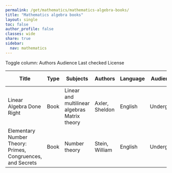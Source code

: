 ```yaml
---
permalink: /get/mathematics/mathematics-algebra-books/
title: "Mathematics algebra books"
layout: single
toc: false
author_profile: false
classes: wide
share: true
sidebar:
  nav: mathematics
---
```


<div class="table_cols_toggles">
Toggle column: <a class="toggle-vis btn btn--danger" data-column="3">Authors</a> <a class="toggle-vis btn btn--danger" data-column="5">Audience</a> <a class="toggle-vis btn btn--danger" data-column="8">Last checked</a> <a class="toggle-vis btn btn--danger" data-column="9">License</a>
</div>
<table class="display" style="width:100%">
<thead>
<tr>
    <th>Title</th>
    <th>Type</th>
    <th>Subjects</th>
    <th>Authors</th>
    <th>Language</th>
    <th>Audience</th>
    <th>Reviews</th>
    <th>URLs</th>
    <th>Last checked</th>
    <th>License</th>
</tr>
</thead>
<tbody>
<tr>
    <td>Linear Algebra Done Right</td>
    <td>Book</td>
    <td>Linear and multilinear algebras<br>Matrix theory</td>
    <td>Axler, Sheldon</td>
    <td>English</td>
    <td>Undergrad</td>
    <td><a class="btn btn--success" href="https://cfknow.github.io/review/Linear-Algebra-Done-Right/" target="_blank">2023-11</a></td>
    <td><a href="https://link.springer.com/content/pdf/10.1007/978-3-031-41026-0.pdf" target="_blank" class="btn btn--primary">PDF</a><br><a href="https://linear.axler.net/" target="_blank" class="btn btn--warning">Site</a><br><a href="https://link.springer.com/book/10.1007/978-3-031-41026-0" target="_blank" class="btn btn--warning">Site</a></td>
    <td>2023-11-06</td>
    <td>CC BY-NC 4.0 DEED</td>
</tr>
<tr>
    <td>Elementary Number Theory: Primes, Congruences, and Secrets</td>
    <td>Book</td>
    <td>Number theory</td>
    <td>Stein, William</td>
    <td>English</td>
    <td>Undergrad</td>
    <td></td>
    <td><a href="https://wstein.org/ent/ent.pdf" target="_blank" class="btn btn--primary">PDF</a><br><a href="https://github.com/williamstein/ent" target="_blank" class="btn btn--primary">Res</a><br><a href="https://wstein.org/ent/" target="_blank" class="btn btn--warning">Site</a></td>
    <td>2023-11-11</td>
    <td></td>
</tr>
<tfoot>
<tr>
    <td></td>
    <td></td>
    <td></td>
    <td></td>
    <td></td>
    <td></td>
    <td></td>
    <td></td>
    <td></td>
    <td></td>
</tr>
</tfoot>
